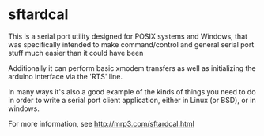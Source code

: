 # sftardcal

This is a serial port utility designed for POSIX systems and Windows, that was
specifically intended to make command/control and general serial port stuff
much easier than it could have been

Additionally it can perform basic xmodem transfers as well as initializing
the arduino interface via the 'RTS' line.

In many ways it's also a good example of the kinds of things you need to do
in order to write a serial port client application, either in Linux (or BSD),
or in windows.

For more information, see
    http://mrp3.com/sftardcal.html


